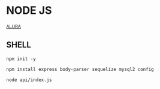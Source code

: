 # NODE JS

<sub>[ALURA](https://cursos.alura.com.br/course/nodejs-api-rest-padronizada-escalavel)</sub>

## SHELL
```
npm init -y

npm install express body-parser sequelize mysql2 config

node api/index.js 
``` 
